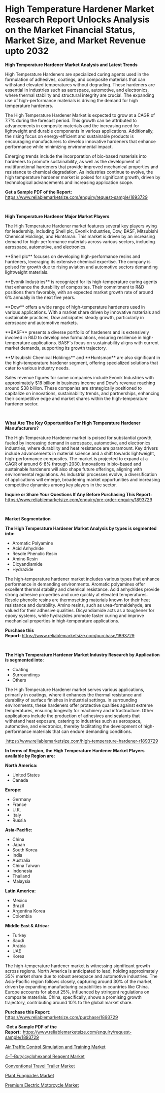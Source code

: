 <p><h1>High Temperature Hardener Market Research Report Unlocks Analysis on the Market Financial Status, Market Size, and Market Revenue upto 2032</h1></p><p><strong>High Temperature Hardener Market Analysis and Latest Trends</strong></p>
<p><p>High Temperature Hardeners are specialized curing agents used in the formulation of adhesives, coatings, and composite materials that can withstand elevated temperatures without degrading. These hardeners are essential in industries such as aerospace, automotive, and electronics, where thermal stability and structural integrity are crucial. The expanding use of high-performance materials is driving the demand for high temperature hardeners.</p><p>The High Temperature Hardener Market is expected to grow at a CAGR of 7.7% during the forecast period. This growth can be attributed to advancements in composite materials and the increasing need for lightweight and durable components in various applications. Additionally, the rising focus on energy-efficient and sustainable products is encouraging manufacturers to develop innovative hardeners that enhance performance while minimizing environmental impact. </p><p>Emerging trends include the incorporation of bio-based materials into hardeners to promote sustainability, as well as the development of multifunctional hardeners that provide improved mechanical properties and resistance to chemical degradation. As industries continue to evolve, the high temperature hardener market is poised for significant growth, driven by technological advancements and increasing application scope.</p></p>
<p><strong>Get a Sample PDF of the Report:&nbsp;</strong> <a href="https://www.reliablemarketsize.com/enquiry/request-sample/1893729?utm_campaign=2218&utm_medium=2&utm_source=Github&utm_content=ia&utm_term=04022025&utm_id=high-temperature-hardener">https://www.reliablemarketsize.com/enquiry/request-sample/1893729</a></p>
<p>&nbsp;</p>
<p><strong>High Temperature Hardener Major Market Players</strong></p>
<p><p>The High Temperature Hardener market features several key players vying for leadership, including Shell plc, Evonik Industries, Dow, BASF, Mitsubishi Chemical Holdings, and Huntsman. This market is driven by an increasing demand for high-performance materials across various sectors, including aerospace, automotive, and electronics.</p><p>**Shell plc** focuses on developing high-performance resins and hardeners, leveraging its extensive chemical expertise. The company is poised for growth due to rising aviation and automotive sectors demanding lightweight materials.</p><p>**Evonik Industries** is recognized for its high-temperature curing agents that enhance the durability of composites. Their commitment to R&D positions them favorably, with an expected market growth rate of around 6% annually in the next five years.</p><p>**Dow** offers a wide range of high-temperature hardeners used in various applications. With a market share driven by innovative materials and sustainable practices, Dow anticipates steady growth, particularly in aerospace and automotive markets.</p><p>**BASF** presents a diverse portfolio of hardeners and is extensively involved in R&D to develop new formulations, ensuring resilience in high-temperature applications. BASF's focus on sustainability aligns with current market demands, supporting its growth trajectory.</p><p>**Mitsubishi Chemical Holdings** and **Huntsman** are also significant in the high-temperature hardener segment, offering specialized solutions that cater to various industry needs.</p><p>Sales revenue figures for some companies include Evonik Industries with approximately $18 billion in business income and Dow's revenue reaching around $38 billion. These companies are strategically positioned to capitalize on innovations, sustainability trends, and partnerships, enhancing their competitive edge and market shares within the high-temperature hardener sector.</p></p>
<p>&nbsp;</p>
<p><strong>What Are The Key Opportunities For High Temperature Hardener Manufacturers?</strong></p>
<p><p>The High Temperature Hardener market is poised for substantial growth, fueled by increasing demand in aerospace, automotive, and electronics industries, where durability and heat resistance are paramount. Key drivers include advancements in material science and a shift towards lightweight, high-performance composites. The market is projected to expand at a CAGR of around 6-8% through 2030. Innovations in bio-based and sustainable hardeners will also shape future offerings, aligning with environmental regulations. As industrial processes evolve, a diversification of applications will emerge, broadening market opportunities and increasing competitive dynamics among key players in the sector.</p></p>
<p><strong>Inquire or Share Your Questions If Any Before Purchasing This Report:</strong> <a href="https://www.reliablemarketsize.com/enquiry/pre-order-enquiry/1893729?utm_campaign=2218&utm_medium=2&utm_source=Github&utm_content=ia&utm_term=04022025&utm_id=high-temperature-hardener">https://www.reliablemarketsize.com/enquiry/pre-order-enquiry/1893729</a></p>
<p>&nbsp;</p>
<p><strong>Market Segmentation</strong></p>
<p><strong>The High Temperature Hardener Market Analysis by types is segmented into:</strong></p>
<p><ul><li>Aromatic Polyamine</li><li>Acid Anhydride</li><li>Resole Phenolic Resin</li><li>Amino Resin</li><li>Dicyandiamide</li><li>Hydrazide</li></ul></p>
<p><p>The high-temperature hardener market includes various types that enhance performance in demanding environments. Aromatic polyamines offer excellent thermal stability and chemical resistance. Acid anhydrides provide strong adhesive properties and cure quickly at elevated temperatures. Resole phenolic resins are thermosetting materials known for their heat resistance and durability. Amino resins, such as urea-formaldehyde, are valued for their adhesive qualities. Dicyandiamide acts as a toughener for epoxy systems, while hydrazides promote faster curing and improve mechanical properties in high-temperature applications.</p></p>
<p><strong>Purchase this Report:&nbsp;</strong><a href="https://www.reliablemarketsize.com/purchase/1893729?utm_campaign=2218&utm_medium=2&utm_source=Github&utm_content=ia&utm_term=04022025&utm_id=high-temperature-hardener">https://www.reliablemarketsize.com/purchase/1893729</a></p>
<p>&nbsp;</p>
<p><strong>The High Temperature Hardener Market Industry Research by Application is segmented into:</strong></p>
<p><ul><li>Coating</li><li>Surroundings</li><li>Others</li></ul></p>
<p><p>The High Temperature Hardener market serves various applications, primarily in coatings, where it enhances the thermal resistance and durability of surface finishes in industrial settings. In surrounding environments, these hardeners offer protective qualities against extreme temperatures, ensuring longevity for machinery and infrastructure. Other applications include the production of adhesives and sealants that withstand heat exposure, catering to industries such as aerospace, automotive, and electronics, thereby facilitating the development of high-performance materials that can endure demanding conditions.</p></p>
<p><a href="https://www.reliablemarketsize.com/high-temperature-hardener-r1893729?utm_campaign=2218&utm_medium=2&utm_source=Github&utm_content=ia&utm_term=04022025&utm_id=high-temperature-hardener">&nbsp;https://www.reliablemarketsize.com/high-temperature-hardener-r1893729</a></p>
<p><strong>In terms of Region, the High Temperature Hardener Market Players available by Region are:</strong></p>
<p>
    <p> <strong> North America: </strong>
        <ul>
            <li>United States</li>
            <li>Canada</li>
        </ul>
        </p> 
    <p> <strong> Europe: </strong>
        <ul>
            <li>Germany</li>
            <li>France</li>
            <li>U.K.</li>
            <li>Italy</li>
            <li>Russia</li>
        </ul>
        </p> 
    <p> <strong> Asia-Pacific: </strong>
        <ul>
            <li>China</li>
            <li>Japan</li>
            <li>South Korea</li>
            <li>India</li>
            <li>Australia</li>
            <li>China Taiwan</li>
            <li>Indonesia</li>
            <li>Thailand</li>
            <li>Malaysia</li>
        </ul>
        </p> 
    <p> <strong> Latin America: </strong>
        <ul>
            <li>Mexico</li>
            <li>Brazil</li>
            <li>Argentina Korea</li>
            <li>Colombia</li>
        </ul>
        </p> 
    <p> <strong> Middle East & Africa: </strong>
        <ul>
            <li>Turkey</li>
            <li>Saudi</li>
            <li>Arabia</li>
            <li>UAE</li>
            <li>Korea</li>
        </ul>
    </p>
    </p>
<p><p>The high-temperature hardener market is witnessing significant growth across regions. North America is anticipated to lead, holding approximately 35% market share due to robust aerospace and automotive industries. The Asia-Pacific region follows closely, capturing around 30% of the market, driven by expanding manufacturing capabilities in countries like China. Europe accounts for about 25%, influenced by stringent regulations on composite materials. China, specifically, shows a promising growth trajectory, contributing around 10% to the global market share.</p></p>
<p><strong>Purchase this Report: </strong><a href="https://www.reliablemarketsize.com/purchase/1893729?utm_campaign=2218&utm_medium=2&utm_source=Github&utm_content=ia&utm_term=04022025&utm_id=high-temperature-hardener">https://www.reliablemarketsize.com/purchase/1893729</a></p>
<p>&nbsp;<strong>Get a Sample PDF of the Report:&nbsp;&nbsp;</strong><a href="https://www.reliablemarketsize.com/enquiry/request-sample/1893729?utm_campaign=2218&utm_medium=2&utm_source=Github&utm_content=ia&utm_term=04022025&utm_id=high-temperature-hardener">https://www.reliablemarketsize.com/enquiry/request-sample/1893729</a></p>
<p><strong></strong></p>
<p><p><a href="https://www.linkedin.com/pulse/air-traffic-control-simulation-training-market-projected-x5mxe?utm_campaign=2218&utm_medium=2&utm_source=Github&utm_content=ia&utm_term=04022025&utm_id=high-temperature-hardener">Air Traffic Control Simulation and Training Market</a></p><p><a href="https://github.com/edacruz6/Market-Research-Report-List-1/blob/main/4-t-butylcyclohexanol-reagent-market.md?utm_campaign=2218&utm_medium=2&utm_source=Github&utm_content=ia&utm_term=04022025&utm_id=high-temperature-hardener">4-T-Butylcyclohexanol Reagent Market</a></p><p><a href="https://www.linkedin.com/pulse/conventional-travel-trailer-market-report-2025-2032-challenges-vohpe?utm_campaign=2218&utm_medium=2&utm_source=Github&utm_content=ia&utm_term=04022025&utm_id=high-temperature-hardener">Conventional Travel Trailer Market</a></p><p><a href="https://www.linkedin.com/pulse/comprehensive-plant-fungicides-market-report-segmentation-sfr5c?utm_campaign=2218&utm_medium=2&utm_source=Github&utm_content=ia&utm_term=04022025&utm_id=high-temperature-hardener">Plant Fungicides Market</a></p><p><a href="https://www.linkedin.com/pulse/future-premium-electric-motorcycle-market-whats-propelling-ewwle?utm_campaign=2218&utm_medium=2&utm_source=Github&utm_content=ia&utm_term=04022025&utm_id=high-temperature-hardener">Premium Electric Motorcycle Market</a></p></p>